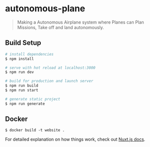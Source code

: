 # autonomous-plane

> Making a Autonomous Airplane system where Planes can Plan Missions, Take off and land autonomously.

## Build Setup

```bash
# install dependencies
$ npm install

# serve with hot reload at localhost:3000
$ npm run dev

# build for production and launch server
$ npm run build
$ npm run start

# generate static project
$ npm run generate
```

## Docker 

```
$ docker build -t website .
```

For detailed explanation on how things work, check out [Nuxt.js docs](https://nuxtjs.org).
